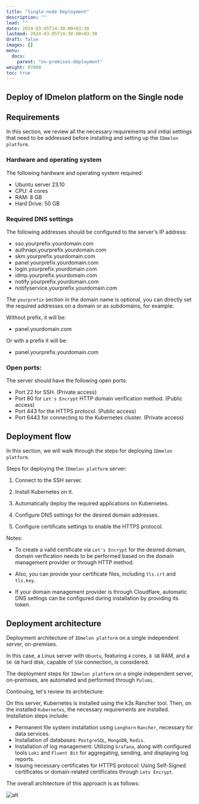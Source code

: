 ```yaml
---
title: "Single-node Deployment"
description: ""
lead: ""
date: 2024-03-05T14:30:00+03:30
lastmod: 2024-03-05T14:30:00+03:30
draft: false
images: []
menu:
  docs:
    parent: "on-premises-deployment"
weight: 97000
toc: true
---
```


## Deploy of IDmelon platform on the Single node

## Requirements

In this section, we review all the necessary requirements and initial settings that need to be addressed before installing and setting up the `IDmelon platform`.

### Hardware and operating system

The following hardware and operating system required:

- Ubuntu server 23.10
- CPU: 4 cores
- RAM: 8 GB
- Hard Drive: 50 GB

### Required DNS settings

The following addresses should be configured to the server's IP address:

- sso.yourprefix.yourdomain.com
- authnapi.yourprefix.yourdomain.com
- skm.yourprefix.yourdomain.com
- panel.yourprefix.yourdomain.com
- login.yourprefix.yourdomain.com
- idmp.yourprefix.yourdomain.com
- notify.yourprefix.yourdomain.com
- notifyservice.yourprefix.yourdomain.com

The `yourprefix` section in the domain name is optional, you can directly set the required addresses on a domain or as subdomains, for example:

Without prefix, it will be:

- panel.yourdomain.com

Or with a prefix it will be:

- panel.yourprefix.yourdomain.com

### Open ports:

The server should have the following open ports:

- Port 22 for SSH. (Private access)
- Port 80 for `Let's Encrypt` HTTP domain verification method. (Public access)
- Port 443 for the HTTPS protocol. (Public access)
- Port 6443 for connecting to the Kubernetes cluster. (Private access)

## Deployment flow

In this section, we will walk through the steps for deploying `IDmelon platform`.

Steps for deploying the `IDmelon platform` server:

1. Connect to the SSH server.

2. Install Kubernetes on it.

3. Automatically deploy the required applications on Kubernetes.

4. Configure DNS settings for the desired domain addresses.

5. Configure certificate settings to enable the HTTPS protocol.

Notes:

- To create a valid certificate via `Let's Encrypt` for the desired domain, domain verification needs to be performed based on the domain management provider or through HTTP method.

- Also, you can provide your certificate files, including `tls.crt` and `tls.key`.

- If your domain management provider is through Cloudflare, automatic DNS settings can be configured during installation by providing its token.

## Deployment architecture

Deployment architecture of `IDmelon platform` on a single independent server, on-premises.

In this case, a Linux server with `Ubuntu`, featuring `4` cores, `8 GB` RAM, and a `50 GB` hard disk, capable of `SSH` connection, is considered.

The deployment steps for `IDmelon platform` on a single independent server, on-premises, are automated and performed through `Pulumi`.

Continuing, let's review its architecture:

On this server, Kubernetes is installed using the k3s Rancher tool.
Then, on the installed `Kubernetes`, the necessary requirements are installed. Installation steps include:

- Permanent file system installation using `Longhorn` `Rancher`, necessary for data services.
- Installation of databases: `PostgreSQL`, `MongoDB`, `Redis`.
- Installation of log management: Utilizing `Grafana`, along with configured tools `Loki` and `Fluent Bit` for aggregating, sending, and displaying log reports.
- Issuing necessary certificates for HTTPS protocol: Using Self-Signed certificates or domain-related certificates through `Lets Encrypt`.

The overall architecture of this approach is as follows:

![alt](/images/vendor/deploy/idmelon_cloud_02.svg)
